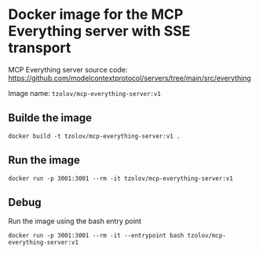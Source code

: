 
# Docker image for the MCP Everything server with SSE transport

MCP Everything server source code: https://github.com/modelcontextprotocol/servers/tree/main/src/everything

Image name: `tzolov/mcp-everything-server:v1`

## Builde the  image

```
docker build -t tzolov/mcp-everything-server:v1 .
```

## Run the image 

```
docker run -p 3001:3001 --rm -it tzolov/mcp-everything-server:v1
```

## Debug 

Run the image using the bash entry point

```
docker run -p 3001:3001 --rm -it --entrypoint bash tzolov/mcp-everything-server:v1
```